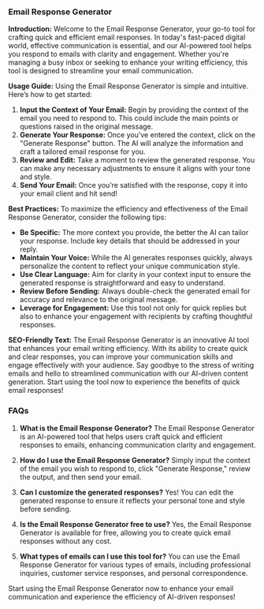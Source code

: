 ### Email Response Generator

**Introduction:**
Welcome to the Email Response Generator, your go-to tool for crafting quick and efficient email responses. In today's fast-paced digital world, effective communication is essential, and our AI-powered tool helps you respond to emails with clarity and engagement. Whether you're managing a busy inbox or seeking to enhance your writing efficiency, this tool is designed to streamline your email communication.

**Usage Guide:**
Using the Email Response Generator is simple and intuitive. Here’s how to get started:

1. **Input the Context of Your Email:** Begin by providing the context of the email you need to respond to. This could include the main points or questions raised in the original message.
2. **Generate Your Response:** Once you’ve entered the context, click on the "Generate Response" button. The AI will analyze the information and craft a tailored email response for you.
3. **Review and Edit:** Take a moment to review the generated response. You can make any necessary adjustments to ensure it aligns with your tone and style.
4. **Send Your Email:** Once you’re satisfied with the response, copy it into your email client and hit send!

**Best Practices:**
To maximize the efficiency and effectiveness of the Email Response Generator, consider the following tips:

- **Be Specific:** The more context you provide, the better the AI can tailor your response. Include key details that should be addressed in your reply.
- **Maintain Your Voice:** While the AI generates responses quickly, always personalize the content to reflect your unique communication style.
- **Use Clear Language:** Aim for clarity in your context input to ensure the generated response is straightforward and easy to understand.
- **Review Before Sending:** Always double-check the generated email for accuracy and relevance to the original message.
- **Leverage for Engagement:** Use this tool not only for quick replies but also to enhance your engagement with recipients by crafting thoughtful responses.

**SEO-Friendly Text:**
The Email Response Generator is an innovative AI tool that enhances your email writing efficiency. With its ability to create quick and clear responses, you can improve your communication skills and engage effectively with your audience. Say goodbye to the stress of writing emails and hello to streamlined communication with our AI-driven content generation. Start using the tool now to experience the benefits of quick email responses!

### FAQs

1. **What is the Email Response Generator?**
   The Email Response Generator is an AI-powered tool that helps users craft quick and efficient responses to emails, enhancing communication clarity and engagement.

2. **How do I use the Email Response Generator?**
   Simply input the context of the email you wish to respond to, click "Generate Response," review the output, and then send your email.

3. **Can I customize the generated responses?**
   Yes! You can edit the generated response to ensure it reflects your personal tone and style before sending.

4. **Is the Email Response Generator free to use?**
   Yes, the Email Response Generator is available for free, allowing you to create quick email responses without any cost.

5. **What types of emails can I use this tool for?**
   You can use the Email Response Generator for various types of emails, including professional inquiries, customer service responses, and personal correspondence.

Start using the Email Response Generator now to enhance your email communication and experience the efficiency of AI-driven responses!